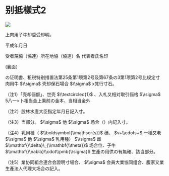 # 别抵樣式2

![](https://www.nta.go.jp/tmp/51233ad7-1ea6-4065-9415-559db517ffce/images/7834e8943bfec9980b438391dfe2b0a3ebe32f8ea2b88ac4772f4116c09ced35.jpg)

上肉用子牛却委受却明。

平成年月日

受者蔑協（協連）所在地協（協連）名 代表者氏名印

(襄面）

の证明書、租税特别措置法第25条第1项第2号及第67条の3第1项第2号比规定寸肉用牛 $\\sigma$ 壳却保石場合 $\\sigma$ x凳行寸石。

（注1）「壳却俪额」、世壳 $\\textcircled{1}$ 、入札又相对取引俪格 $\\sigma$ 5八一>卜相当金上秉前の金本、当相当金外

（注2）股林水產大臣指定年月日記入寸。

（注3）当部分。 $\\sigma$ 他 $\\sigma$ 场合（）内記入寸。

（注4）乳用種（ $\\boldsymbol{\\mathscr{s}}$ 穗、 $v+\\cdots+$ 一種又老 $\\sigma$ 他 $\\sigma$ 乳用種） $\\sigma$ 雌 $\\mathbf{\\delta}\_{\\mathbf{\\theta}}$ 场合位、子牛 $\\mathbf{\\nabla}\\cdot\\pmb{\\sigma}$ 生產の用供の有無確、該当部分。

（注5）業协同組合連合会證明寸場合、 $\\sigma$ 会員大業協同组合、腹家又業生產法人代理大场合の記入。